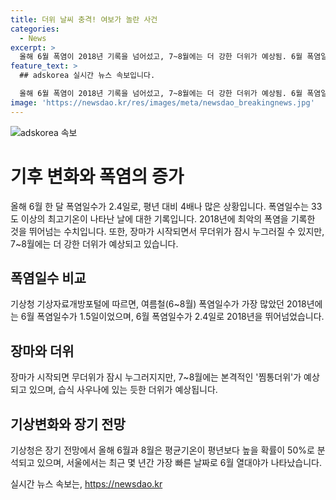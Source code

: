 ```yaml
---
title: 더위 날씨 충격! 여보가 놀란 사건
categories:
  - News
excerpt: >
  올해 6월 폭염이 2018년 기록을 넘어섰고, 7~8월에는 더 강한 더위가 예상됨. 6월 폭염일수는 4배 증가한 2.4일. 6월 폭염일수는 2018년 1.5일보다 많음. 장마 후 7월 15.4일, 8월 14.1일에 본격적인 더위 예상. 올해 초 여름 폭염은 이동성 고기압과 맑은 날씨, 남서풍 영향으로 시작됨. 장마 끝나면 찜통더위 예상되며, 7~8월 평균기온이 높을 가능성. 최근에는 서울에서 열대야가 빨리 시작되었으며, 3년 연속으로 6월에 열대야 발생.
feature_text: >
  ## adskorea 실시간 뉴스 속보입니다.

  올해 6월 폭염이 2018년 기록을 넘어섰고, 7~8월에는 더 강한 더위가 예상됨. 6월 폭염일수는 4배 증가한 2.4일. 6월 폭염일수는 2018년 1.5일보다 많음. 장마 후 7월 15.4일, 8월 14.1일에 본격적인 더위 예상. 올해 초 여름 폭염은 이동성 고기압과 맑은 날씨, 남서풍 영향으로 시작됨. 장마 끝나면 찜통더위 예상되며, 7~8월 평균기온이 높을 가능성. 최근에는 서울에서 열대야가 빨리 시작되었으며, 3년 연속으로 6월에 열대야 발생.
image: 'https://newsdao.kr/res/images/meta/newsdao_breakingnews.jpg'
---
```


<p><img src="https://newsdao.kr/res/images/meta/newsdao_breakingnews.jpg" alt="adskorea 속보" /></p>

<h1>기후 변화와 폭염의 증가</h1>

<p data-ke-size="size16">올해 6월 한 달 폭염일수가 2.4일로, 평년 대비 4배나 많은 상황입니다. 폭염일수는 33도 이상의 최고기온이 나타난 날에 대한 기록입니다. 2018년에 최악의 폭염을 기록한 것을 뛰어넘는 수치입니다. 또한, 장마가 시작되면서 무더위가 잠시 누그러질 수 있지만, 7~8월에는 더 강한 더위가 예상되고 있습니다.</p>

<h2 data-ke-size="size24">폭염일수 비교</h2>

<p data-ke-size="size16">기상청 기상자료개방포털에 따르면, 여름철(6~8월) 폭염일수가 가장 많았던 2018년에는 6월 폭염일수가 1.5일이었으며, 6월 폭염일수가 2.4일로 2018년을 뛰어넘었습니다.</p>

<h2 data-ke-size="size24">장마와 더위</h2>

<p data-ke-size="size16">장마가 시작되면 무더위가 잠시 누그러지지만, 7~8월에는 본격적인 '찜통더위'가 예상되고 있으며, 습식 사우나에 있는 듯한 더위가 예상됩니다.</p>

<h2 data-ke-size="size24">기상변화와 장기 전망</h2>

<p data-ke-size="size16">기상청은 장기 전망에서 올해 6월과 8월은 평균기온이 평년보다 높을 확률이 50%로 분석되고 있으며, 서울에서는 최근 몇 년간 가장 빠른 날짜로 6월 열대야가 나타났습니다.</p>
실시간 뉴스 속보는, <a href="https://newsdao.kr" rel="dofollow">https://newsdao.kr</a>


